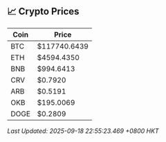 ## 📈 Crypto Prices

| Coin | Price |
| ---- | ----- |
| BTC | $117740.6439 |
| ETH | $4594.4350 |
| BNB | $994.6413 |
| CRV | $0.7920 |
| ARB | $0.5191 |
| OKB | $195.0069 |
| DOGE | $0.2809 |

_Last Updated: 2025-09-18 22:55:23.469 +0800 HKT_